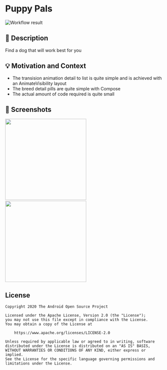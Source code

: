 # Puppy Pals

<!--- Replace <OWNER> with your Github Username and <REPOSITORY> with the name of your repository. -->
<!--- You can find both of these in the url bar when you open your repository in github. -->
![Workflow result](https://github.com/scottfennell/android-dev-challenge-compose/workflows/Check/badge.svg)


## :scroll: Description
Find a dog that will work best for you


## :bulb: Motivation and Context
* The transision animation detail to list is quite simple and is achieved with an AnimateVisibility layout
* The breed detail pills are quite simple with Compose
* The actual amount of code required is quite small


## :camera_flash: Screenshots
<!-- You can add more screenshots here if you like -->
<img src="/results/Screenshot_20210401-212726.png" width="260">&emsp;<img src="/results/Screenshot_20210401-212749.png" width="260">

## License
```
Copyright 2020 The Android Open Source Project

Licensed under the Apache License, Version 2.0 (the "License");
you may not use this file except in compliance with the License.
You may obtain a copy of the License at

    https://www.apache.org/licenses/LICENSE-2.0

Unless required by applicable law or agreed to in writing, software
distributed under the License is distributed on an "AS IS" BASIS,
WITHOUT WARRANTIES OR CONDITIONS OF ANY KIND, either express or implied.
See the License for the specific language governing permissions and
limitations under the License.
```

